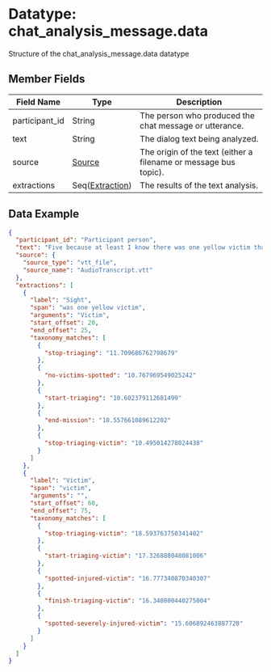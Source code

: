 # Datatype: chat_analysis_message.data

Structure of the chat_analysis_message.data datatype

## Member Fields

| Field Name     | Type                 | Description
| ---            | ---                  | ---
| participant_id | String               | The person who produced the chat message or utterance.
| text           | String               | The dialog text being analyzed.
| source         | [Source][1]          | The origin of the text (either a filename or message bus topic).
| extractions    | Seq([Extraction][2]) | The results of the text analysis.


[1]: https://github.com/clulab/tomcat-text/blob/master/message_specs/data/source/extraction.md
[2]: https://github.com/clulab/tomcat-text/blob/master/message_specs/data/extraction/extraction.md

## Data Example

```json
{
  "participant_id": "Participant person",
  "text": "Five because at least I know there was one yellow victim that died so",
  "source": {
    "source_type": "vtt_file",
    "source_name": "AudioTranscript.vtt"
  },
  "extractions": [
    {
      "label": "Sight",
      "span": "was one yellow victim",
      "arguments": "Victim",
      "start_offset": 20,
      "end_offset": 25,
      "taxonomy_matches": [
        {
          "stop-triaging": "11.709686762798679"
        },
        {
          "no-victims-spotted": "10.767969549025242"
        },
        {
          "start-triaging": "10.602379112681499"
        },
        {
          "end-mission": "10.557661089612202"
        },
        {
          "stop-triaging-victim": "10.495014278024438"
        }
      ]
    },
    {
      "label": "Victim",
      "span": "victim",
      "arguments": "",
      "start_offset": 60,
      "end_offset": 75,
      "taxonomy_matches": [
        {
          "stop-triaging-victim": "18.593763750341402"
        },
        {
          "start-triaging-victim": "17.326888048081006"
        },
        {
          "spotted-injured-victim": "16.777340870340307"
        },
        {
          "finish-triaging-victim": "16.340800440275004"
        },
        {
          "spotted-severely-injured-victim": "15.606892463887728"
        }
      ]
    }
  ]
}
```
